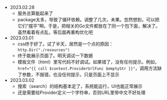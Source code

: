 - 2023.02.28
  - 服务总算能起来了
  - package太多，导致了循环依赖。调整了几次，未果。忽然想到，可以把它们“摆平”啊。于是，把相关的Go文件都放在了同一个包下面，解决了。虽然看着有点乱，等后面再重构优化吧
- 2023.03.01
  - css终于好了。试了半天，居然是一个点的原因：`http.Dir("./resources")`
  - 终于能展示页面了。明天调试一下数据
  - 模板文件（html）里写代码不好调试。如果错了，没有任何提示。例如，`href="{{ call $context.ProviderUrlFunc $emptyStr }}"`，调用方法缺了参数，不报错，也没任何提示，只是页面上不显示
- 2023.03.02
  - 搜索（search）的结构基本定了，系统能运行，UI也能正常展示
  - 还是需要给Provider定义一个字符串，否则URL里带中文不好处理
